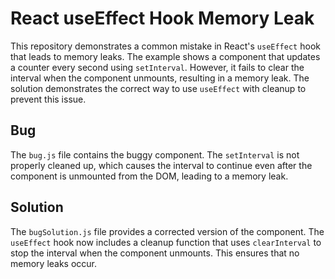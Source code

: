 # React useEffect Hook Memory Leak

This repository demonstrates a common mistake in React's `useEffect` hook that leads to memory leaks.  The example shows a component that updates a counter every second using `setInterval`. However, it fails to clear the interval when the component unmounts, resulting in a memory leak.  The solution demonstrates the correct way to use `useEffect` with cleanup to prevent this issue.

## Bug

The `bug.js` file contains the buggy component. The `setInterval` is not properly cleaned up, which causes the interval to continue even after the component is unmounted from the DOM, leading to a memory leak.

## Solution

The `bugSolution.js` file provides a corrected version of the component. The `useEffect` hook now includes a cleanup function that uses `clearInterval` to stop the interval when the component unmounts. This ensures that no memory leaks occur.
